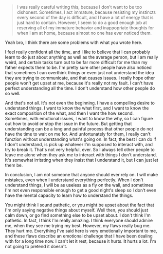 > I was really careful writing this, because I don't want to be too dishonest. Sometimes, I act immature, because resisting my instincts every second of the day is difficult, and I have a lot of energy that is just hard to contain. However, I seem to do a good enough job at reserving all of my immature behavior and inappopriate thoughts for when I am at home, because almost no one has ever noticed them.

Yeah bro, I think there are some problems with what you wrote here.

I feel really confident all the time, and I like to believe that I can probably learn to do just about anything as well as the average person, but I am really weird, and certain tasks turn out to be far more difficult for me than my father expects them to be. I'm pretty sure other people have also noticed that sometimes I can overthink things or even just not understand the idea they are trying to communicate, and that causes issues. I really hope other people won't get upset at me, because it's really not my fault. I can't have perfect understanding all the time. I don't understand how other people do so well.

And that's not all. It's not even the beginning. I have a compelling desire to understand things. I want to know the what first, and I want to know the exact composition of the what, and then I want the how second. Sometimes, with emotional issues, I want to know the why, so I can figure out how to avoid or stop the issue in the future. But getting that understanding can be a long and painful process that other people do not have the time to wait on me for. And unfortunately for them, I really can't function without understanding what's going on. In fact, the best I can do if I don't understand, is pick up whatever I'm supposed to interact with, and try to break it. That's not very helpful, ever. So I always tell other people to leave me alone when they ask me to interact with things I don't understand. It's somewhat irritating when they insist that I understand it, but I can just let them be.

In conclusion, I am not someone that anyone should ever rely on. I will make mistakes, even when I understand everything perfectly. When I don't understand things, I will be as useless as a fly on the wall, and sometimes I'm not even responsible enough to get a good night's sleep so I don't even have the mental capacity to learn how to understand the things.

You might think I sound pathetic, or you might be upset about the fact that I'm only saying negative things about myself. Well then, you should just calm down, or go find something else to be upset about. I don't think I'm pathetic. In fact, I think I'm really amazing. I think everyone should admire me, when they see me trying my best. However, my flaws really bug me. They hurt me. Everything I've said here is very emotionally important to me, and these flaws describe an emotional challenge that I have been dealing with for a long time now. I can't let it rest, because it hurts. It hurts a lot. I'm not going to pretend it doesn't.


